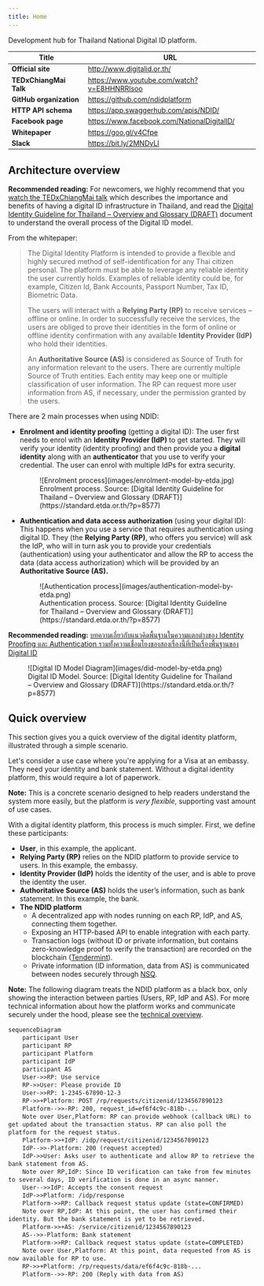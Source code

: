 ```yaml
---
title: Home
---
```


Development hub for Thailand National Digital ID platform.

| Title                   | URL                                           |
| ----------------------- | --------------------------------------------- |
| **Official site**       | <http://www.digitalid.or.th/>                 |
| **TEDxChiangMai Talk**  | <https://www.youtube.com/watch?v=E8HHNRRlsoo> |
| **GitHub organization** | <https://github.com/ndidplatform>             |
| **HTTP API schema**     | <https://app.swaggerhub.com/apis/NDID/>       |
| **Facebook page**       | <https://www.facebook.com/NationalDigitalID/> |
| **Whitepaper**          | <https://goo.gl/v4Cfpe>                       |
| **Slack**               | <https://bit.ly/2MNDyLI>                      |

## Architecture overview

<div markdown="1" class="flash mb-3">

**Recommended reading:** For newcomers, we highly recommend that you [watch the TEDxChiangMai talk](https://www.youtube.com/watch?v=E8HHNRRlsoo) which describes the importance and benefits of having a digital ID infrastructure in Thailand, and read the [Digital Identity Guideline for Thailand – Overview and Glossary (DRAFT)](https://standard.etda.or.th/?p=8577) document to understand the overall process of the Digital ID model.

</div>

From the whitepaper:

> The Digital Identity Platform is intended to provide a flexible and highly
> secured method of self-identification for any Thai citizen personal. The
> platform must be able to leverage any reliable identity the user currently
> holds. Examples of reliable identity could be, for example, Citizen Id, Bank
> Accounts, Passport Number, Tax ID, Biometric Data.
>
> The users will interact with a **Relying Party (RP)** to receive services –
> offline or online. In order to successfully receive the services, the users
> are obliged to prove their identities in the form of online or offline
> identity confirmation with any available **Identity Provider (IdP)** who hold
> their identities.
>
> An **Authoritative Source (AS)** is considered as Source of Truth for any
> information relevant to the users. There are currently multiple Source of
> Truth entities. Each entity may keep one or multiple classification of user
> information. The RP can request more user information from AS, if necessary,
> under the permission granted by the users.

There are 2 main processes when using NDID:

- **Enrolment and identity proofing** (getting a digital ID): The user first needs to enrol with an **Identity Provider (IdP)** to get started. They will verify your identity (identity proofing) and then provide you a **digital identity** along with an **authenticator** that you use to verify your credential. The user can enrol with multiple IdPs for extra security.

  <figure>
    <span markdown="span">![Enrolment process](images/enrolment-model-by-etda.jpg)</span>
    <figcaption markdown="span">
      Enrolment process. Source: [Digital Identity Guideline for Thailand – Overview and Glossary (DRAFT)](https://standard.etda.or.th/?p=8577)
    </figcaption>
  </figure>

- **Authentication and data access authorization** (using your digital ID): This happens when you use a service that requires authentication using digital ID. They (the **Relying Party (RP)**, who offers you service) will ask the IdP, who will in turn ask you to provide your credentials (authentication) using your authenticator and allow the RP to access the data (data access authorization) which will be provided by an **Authoritative Source (AS).**

  <figure>
    <span markdown="span">![Authentication process](images/authentication-model-by-etda.png)</span>
    <figcaption markdown="span">
      Authentication process. Source: [Digital Identity Guideline for Thailand – Overview and Glossary (DRAFT)](https://standard.etda.or.th/?p=8577)
    </figcaption>
  </figure>

<div markdown="1" class="flash mb-3">

**Recommended reading:** [บทความเกี่ยวกับแนวคิดพื้นฐานในความแตกต่างของ Identity Proofing และ Authentication รวมทั้งความเชื่อมโยงของสองเรื่องนี้ที่เป็นเรื่องพื้นฐานของ Digital ID](https://narudomr.blogspot.com/2018/02/identity-proofing-authentication.html)

</div>

<figure>
  <span markdown="span">![Digital ID Model Diagram](images/did-model-by-etda.png)</span>
  <figcaption markdown="span">
    Digital ID Model. Source: [Digital Identity Guideline for Thailand – Overview and Glossary (DRAFT)](https://standard.etda.or.th/?p=8577)
  </figcaption>
</figure>

## Quick overview

This section gives you a quick overview of the digital identity platform, illustrated through a simple scenario.

Let's consider a use case where you're applying for a Visa at an embassy. They need your identity and bank statement. Without a digital identity platform, this would require a lot of paperwork.

<div markdown="1" class="flash mb-3">

**Note:** This is a concrete scenario designed to help readers understand the system more easily, but the platform is _very flexible_, supporting vast amount of use cases.

</div>

With a digital identity platform, this process is much simpler.
First, we define these participants:

- **User**, in this example, the applicant.
- **Relying Party (RP)** relies on the NDID platform to provide service to users. In this example, the embassy.
- **Identity Provider (IdP)** holds the identity of the user, and is able to prove the identity the user.
- **Authoritative Source (AS)** holds the user’s information, such as bank statement. In this example, the bank.
- **The NDID platform**
    - A decentralized app with nodes running on each RP, IdP, and AS, connecting them together.
    - Exposing an HTTP-based API to enable integration with each party.
    - Transaction logs (without ID or private information, but contains zero-knowledge proof to verify the transaction) are recorded on the blockchain ([Tendermint](https://tendermint.com/)).
    - Private information (ID information, data from AS) is communicated between nodes securely through [NSQ](http://nsq.io/).

<div markdown="1" class="flash mb-3">

**Note:** The following diagram treats the NDID platform as a black box, only showing the interaction between parties (Users, RP, IdP and AS). For more technical information about how the platform works and communicate securely under the hood, please see the [technical overview](technical-overview.html).

</div>

```mermaid
sequenceDiagram
    participant User
    participant RP
    participant Platform
    participant IdP
    participant AS
    User->>RP: Use service
    RP->>User: Please provide ID
    User->>RP: 1-2345-67890-12-3
    RP->>+Platform: POST /rp/requests/citizenid/1234567890123
    Platform-->>-RP: 200, request_id=ef6f4c9c-818b-...
    Note over User,Platform: RP can provide webhook (callback URL) to get updated about the transaction status. RP can also poll the platform for the request status.
    Platform->>+IdP: /idp/request/citizenid/1234567890123
    IdP-->>-Platform: 200 (request accepted)
    IdP->>User: Asks user to authenticate and allow RP to retrieve the bank statement from AS.
    Note over RP,IdP: Since ID verification can take from few minutes to several days, ID verification is done in an async manner.
    User-->>IdP: Accepts the consent request
    IdP->>Platform: /idp/response
    Platform->>RP: Callback request status update (state=CONFIRMED)
    Note over RP,IdP: At this point, the user has confirmed their identity. But the bank statement is yet to be retrieved.
    Platform->>+AS: /service/citizenid/1234567890123
    AS-->>-Platform: Bank statement
    Platform->>RP: Callback request status update (state=COMPLETED)
    Note over User,Platform: At this point, data requested from AS is now available for RP to use.
    RP->>+Platform: /rp/requests/data/ef6f4c9c-818b-...
    Platform-->>-RP: 200 (Reply with data from AS)
```
